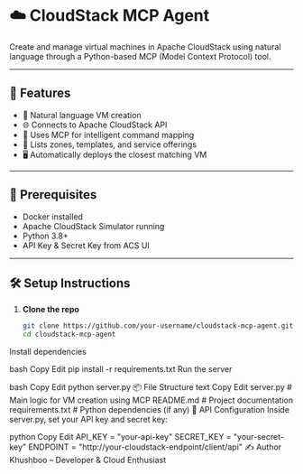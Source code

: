 # ☁️ CloudStack MCP Agent

Create and manage virtual machines in Apache CloudStack using natural language through a Python-based MCP (Model Context Protocol) tool.

---

## 🔧 Features

- 🚀 Natural language VM creation
- 🌐 Connects to Apache CloudStack API
- 🧠 Uses MCP for intelligent command mapping
- 📜 Lists zones, templates, and service offerings
- 🖥️ Automatically deploys the closest matching VM

---

## 🧱 Prerequisites

- Docker installed
- Apache CloudStack Simulator running
- Python 3.8+
- API Key & Secret Key from ACS UI

---

## 🛠️ Setup Instructions

1. **Clone the repo**
   ```bash
   git clone https://github.com/your-username/cloudstack-mcp-agent.git
   cd cloudstack-mcp-agent
Install dependencies

bash
Copy
Edit
pip install -r requirements.txt
Run the server

bash
Copy
Edit
python server.py
📦 File Structure
text
Copy
Edit
server.py          # Main logic for VM creation using MCP
README.md          # Project documentation
requirements.txt   # Python dependencies (if any)
🔑 API Configuration
Inside server.py, set your API key and secret key:

python
Copy
Edit
API_KEY = "your-api-key"
SECRET_KEY = "your-secret-key"
ENDPOINT = "http://your-cloudstack-endpoint/client/api"
✍️ Author
Khushboo – Developer & Cloud Enthusiast

